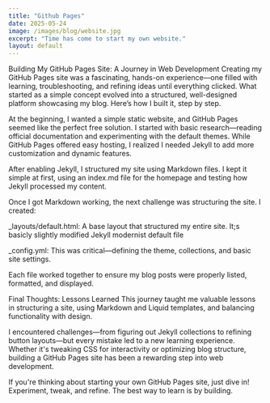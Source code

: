 ```yaml
---
title: "Github Pages"
date: 2025-05-24
image: /images/blog/website.jpg
excerpt: "Time has come to start my own website."
layout: default
---
```


Building My GitHub Pages Site: A Journey in Web Development
Creating my GitHub Pages site was a fascinating, hands-on experience—one filled with learning, troubleshooting, and refining ideas until everything clicked. What started as a simple concept evolved into a structured, well-designed platform showcasing my blog. Here’s how I built it, step by step.

At the beginning, I wanted a simple static website, and GitHub Pages seemed like the perfect free solution. I started with basic research—reading official documentation and experimenting with the default themes. While GitHub Pages offered easy hosting, I realized I needed Jekyll to add more customization and dynamic features.

After enabling Jekyll, I structured my site using Markdown files. I kept it simple at first, using an index.md file for the homepage and testing how Jekyll processed my content.

Once I got Markdown working, the next challenge was structuring the site. I created:

_layouts/default.html: A base layout that structured my entire site. It;s basicly slightly modified Jekyll modernist default file

_config.yml: This was critical—defining the theme, collections, and basic site settings.

Each file worked together to ensure my blog posts were properly listed, formatted, and displayed.



Final Thoughts: Lessons Learned
This journey taught me valuable lessons in structuring a site, using Markdown and Liquid templates, and balancing functionality with design.

I encountered challenges—from figuring out Jekyll collections to refining button layouts—but every mistake led to a new learning experience. Whether it's tweaking CSS for interactivity or optimizing blog structure, building a GitHub Pages site has been a rewarding step into web development.

If you're thinking about starting your own GitHub Pages site, just dive in! Experiment, tweak, and refine. The best way to learn is by building.
